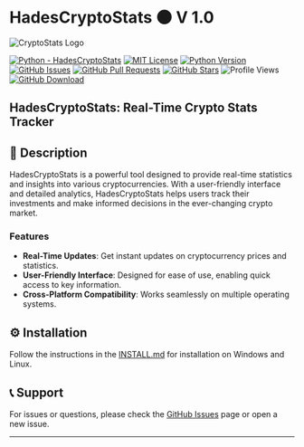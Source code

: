 # HadesCryptoStats  🌑 V 1.0


![CryptoStats Logo](https://github.com/haydenbanz/haydenbanz.github.io/blob/main/images/%20gitimage/hades23vfsd.png?raw=true)

[![Python - HadesCryptoStats](https://img.shields.io/static/v1?label=Python&message=HadesCryptoStats&color=%242A3E87&labelColor=%236A7DA8&style=for-the-badge&&logo=python)](https://github.com/haydenbanz/CryptoStats/tree/main)
[![MIT License](https://img.shields.io/static/v1?label=License&message=MIT&color=%233DA639&labelColor=%23e3e3e3&style=for-the-badge)](https://github.com/haydenbanz/CryptoStats/blob/main/LICENSE)
[![Python Version](https://img.shields.io/static/v1?label=Python&message=3.6%2B&color=%230078D6&labelColor=%23e3e3e3&style=for-the-badge&logo=python)](https://www.python.org/downloads/)
[![GitHub Issues](https://img.shields.io/github/issues/haydenbanz/CryptoStats?style=for-the-badge)](https://github.com/haydenbanz/CryptoStats/issues)
[![GitHub Pull Requests](https://img.shields.io/github/issues-pr/haydenbanz/CryptoStats?style=for-the-badge)](https://github.com/haydenbanz/CryptoStats/pulls)
[![GitHub Stars](https://img.shields.io/github/stars/haydenbanz/HadesCryptoStats?style=for-the-badge)](https://github.com/haydenbanz/HadesCryptoStats/stargazers)
![Profile Views](https://komarev.com/ghpvc/?username=haydenbanz&color=%232A3E87&labelColor=%236A7DA8&style=for-the-badge)
[![GitHub Download](https://img.shields.io/static/v1?label=Download&message=CryptoStats&color=%242A3E87&labelColor=%236A7DA8&style=for-the-badge)](https://github.com/haydenbanz/CryptoStats/releases)

## HadesCryptoStats: Real-Time Crypto Stats Tracker

## 📖 Description

HadesCryptoStats is a powerful tool designed to provide real-time statistics and insights into various cryptocurrencies. With a user-friendly interface and detailed analytics, HadesCryptoStats helps users track their investments and make informed decisions in the ever-changing crypto market.

### Features
- **Real-Time Updates**: Get instant updates on cryptocurrency prices and statistics.
- **User-Friendly Interface**: Designed for ease of use, enabling quick access to key information.
- **Cross-Platform Compatibility**: Works seamlessly on multiple operating systems.

## ⚙️ Installation

Follow the instructions in the [INSTALL.md](INSTALL.md) for installation on Windows and Linux.

## 📞 Support

For issues or questions, please check the [GitHub Issues](https://github.com/haydenbanz/HadesCryptoStats/issues) page or open a new issue.

---
